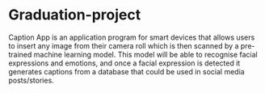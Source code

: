 # Graduation-project
Caption App is an application program for smart devices that allows users to insert any image from their camera roll which is then scanned by a pre-trained machine learning model. This model will be able to recognise facial expressions and emotions, and once a facial expression is detected it generates captions from a database that could be used in social media posts/stories.

